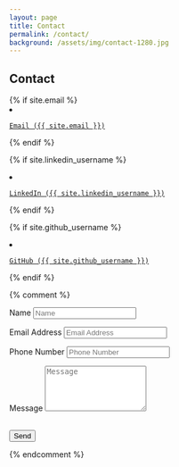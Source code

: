 ```yaml
---
layout: page
title: Contact
permalink: /contact/
background: /assets/img/contact-1280.jpg
---
```

<h2>Contact</h2>
{% if site.email %}
<li class="list-inline-item">
  <a href="mailto:{{ site.email }}">
    <span class="fa-stack fa-lg">
      <i class="fa fa-circle fa-stack-2x"></i>
      <i class="fa fa-envelop fa-stack-1x fa-inverse"></i>
    </span>

    Email ({{ site.email }})
  </a>
</li>
{% endif %}

{% if site.linkedin_username %}
<li class="list-inline-item">
  <a href="https://www.linkedin.com/in/{{ site.linkedin_username }}">
    <span class="fa-stack fa-lg">
      <i class="fa fa-circle fa-stack-2x"></i>
      <i class="fa fa-linkedin fa-stack-1x fa-inverse"></i>
    </span>

    LinkedIn ({{ site.linkedin_username }})
  </a>
</li>
{% endif %}

{% if site.github_username %}
<li class="list-inline-item">
  <a href="https://github.com/{{ site.github_username }}">
    <span class="fa-stack fa-lg">
      <i class="fa fa-circle fa-stack-2x"></i>
      <i class="fa fa-github fa-stack-1x fa-inverse"></i>
    </span>

    GitHub ({{ site.github_username }})
  </a>
</li>
{% endif %}

{% comment %}
<form name="sentMessage" id="contactForm" novalidate>
  <div class="control-group">
    <div class="form-group floating-label-form-group controls">
      <label>Name</label>
      <input type="text" class="form-control" placeholder="Name" id="name" required data-validation-required-message="Please enter your name.">
      <p class="help-block text-danger"></p>
    </div>
  </div>
  <div class="control-group">
    <div class="form-group floating-label-form-group controls">
      <label>Email Address</label>
      <input type="email" class="form-control" placeholder="Email Address" id="email" required data-validation-required-message="Please enter your email address.">
      <p class="help-block text-danger"></p>
    </div>
  </div>
  <div class="control-group">
    <div class="form-group col-xs-12 floating-label-form-group controls">
      <label>Phone Number</label>
      <input type="tel" class="form-control" placeholder="Phone Number" id="phone" required data-validation-required-message="Please enter your phone number.">
      <p class="help-block text-danger"></p>
    </div>
  </div>
  <div class="control-group">
    <div class="form-group floating-label-form-group controls">
      <label>Message</label>
      <textarea rows="5" class="form-control" placeholder="Message" id="message" required data-validation-required-message="Please enter a message."></textarea>
      <p class="help-block text-danger"></p>
    </div>
  </div>
  <br>
  <div id="success"></div>
  <div class="form-group">
    <button type="submit" class="btn btn-primary" id="sendMessageButton">Send</button>
  </div>
</form>
{% endcomment %}

